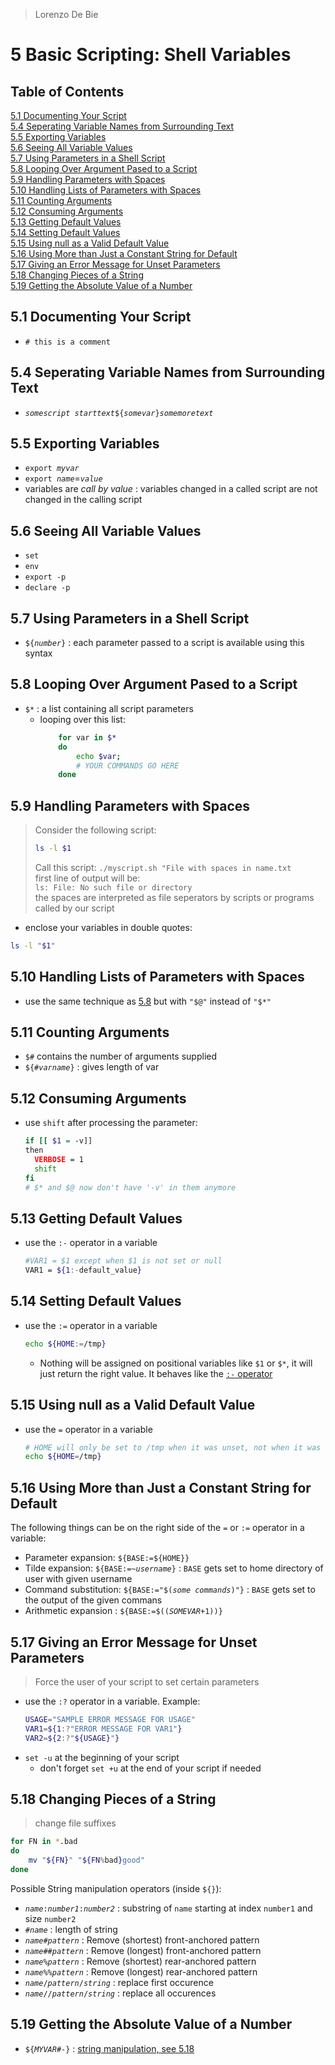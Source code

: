 >Lorenzo De Bie
# 5 Basic Scripting: Shell Variables
## Table of Contents
[5.1 Documenting Your Script](#51-documenting-your-script)  
[5.4 Seperating Variable Names from Surrounding Text](#54-seperating-variable-names-from-surrounding-text)  
[5.5 Exporting Variables](#55-exporting-variables)  
[5.6 Seeing All Variable Values](#56-seeing-all-variable-values)  
[5.7 Using Parameters in a Shell Script](#57-using-parameters-in-a-shell-script)  
[5.8 Looping Over Argument Pased to a Script](#58-looping-over-argument-pased-to-a-script)  
[5.9 Handling Parameters with Spaces](#59-handling-parameters-with-spaces)  
[5.10 Handling Lists of Parameters with Spaces](#510-handling-lists-of-parameters-with-spaces)  
[5.11 Counting Arguments](#511-counting-arguments)  
[5.12 Consuming Arguments](#512-consuming-arguments)  
[5.13 Getting Default Values](#513-getting-default-values)  
[5.14 Setting Default Values](#514-setting-default-values)  
[5.15 Using null as a Valid Default Value](#515-using-null-as-a-valid-default-value)  
[5.16 Using More than Just a Constant String for Default](#516-using-more-than-just-a-constant-string-for-default)  
[5.17 Giving an Error Message for Unset Parameters](#517-giving-an-error-message-for-unset-parameters)  
[5.18 Changing Pieces of a String](#518-changing-pieces-of-a-string)  
[5.19 Getting the Absolute Value of a Number](#519-getting-the-absolute-value-of-a-number)  

## 5.1 Documenting Your Script
* `# this is a comment`

## 5.4 Seperating Variable Names from Surrounding Text
* *`somescript starttext`*`${`*`somevar`*`}`*`somemoretext`*

## 5.5 Exporting Variables
* `export `*`myvar`*
* `export `*`name`*=*`value`*
* variables are *call by value* : variables changed in a called script are not changed in the calling script

## 5.6 Seeing All Variable Values
* `set`
* `env`
* `export -p`
* `declare -p`

## 5.7 Using Parameters in a Shell Script
* `${`*`number`*`}` : each parameter passed to a script is available using this syntax

## 5.8 Looping Over Argument Pased to a Script
* `$*` : a list containing all script parameters
  * looping over this list:  
    ``` bash
        for var in $*
        do
            echo $var;
            # YOUR COMMANDS GO HERE
        done
    ```

## 5.9 Handling Parameters with Spaces
> Consider the following script:
> ``` bash
> ls -l $1
> ```
> Call this script: `./myscript.sh "File with spaces in name.txt`  
> first line of output will be:  
> `ls: File: No such file or directory`  
> the spaces are interpreted as file seperators by scripts or programs called by our script
* enclose your variables in double quotes:  
```bash
ls -l "$1"
```

## 5.10 Handling Lists of Parameters with Spaces
* use the same technique as [5.8](#58-looping-over-argument-pased-to-a-script) but with `"$@"` instead of `"$*"`

## 5.11 Counting Arguments
* `$#` contains the number of arguments supplied
* `${#`*`varname`*`}` : gives length of var

## 5.12 Consuming Arguments
* use `shift` after processing the parameter:  
  ```bash
  if [[ $1 = -v]]
  then
    VERBOSE = 1
    shift
  fi
  # $* and $@ now don't have '-v' in them anymore
  ```

## 5.13 Getting Default Values
* use the `:-` operator in a variable
  ```bash
  #VAR1 = $1 except when $1 is not set or null
  VAR1 = ${1:-default_value}
  ```

## 5.14 Setting Default Values
* use the `:=` operator in a variable
  ```bash
  echo ${HOME:=/tmp}
  ```
  * Nothing will be assigned on positional variables like `$1` or `$*`, it will just return the right value. It behaves like the [`:-` operator](#513-getting-default-values)

## 5.15 Using null as a Valid Default Value
* use the `=` operator in a variable
  ```bash
  # HOME will only be set to /tmp when it was unset, not when it was empty
  echo ${HOME=/tmp}
  ```

## 5.16 Using More than Just a Constant String for Default
The following things can be on the right side of the `=` or `:=` operator in a variable:
* Parameter expansion: `${BASE:=${HOME}}`
* Tilde expansion: `${BASE:=~`*`username`*`}` : `BASE` gets set to home directory of user with given username
* Command substitution: `${BASE:="$(`*`some commands`*`)"}` : `BASE` gets set to the output of the given commans
* Arithmetic expansion : `${BASE:=$((`*`SOMEVAR`*`+1))}`

## 5.17 Giving an Error Message for Unset Parameters
> Force the user of your script to set certain parameters
* use the `:?` operator in a variable. Example:
  ```bash
  USAGE="SAMPLE ERROR MESSAGE FOR USAGE"
  VAR1=${1:?"ERROR MESSAGE FOR VAR1"}
  VAR2=${2:?"${USAGE}"}
  ```
* `set -u` at the beginning of your script
  * don't forget `set +u` at the end of your script if needed

## 5.18 Changing Pieces of a String
> change file suffixes
```bash
for FN in *.bad
do
    mv "${FN}" "${FN%bad}good"
done
```
Possible String manipulation operators (inside `${}`):
* *`name`*`:`*`number1`*`:`*`number2`* : substring of `name` starting at index `number1` and size `number2`
* `#`*`name`* : length of string
* *`name`*`#`*`pattern`* : Remove (shortest) front-anchored pattern
* *`name`*`##`*`pattern`* : Remove (longest) front-anchored pattern
* *`name`*`%`*`pattern`* : Remove (shortest) rear-anchored pattern
* *`name`*`%%`*`pattern`* : Remove (longest) rear-anchored pattern
* *`name`*`/`*`pattern`*`/`*`string`* : replace first occurence
* *`name`*`//`*`pattern`*`/`*`string`* : replace all occurences

## 5.19 Getting the Absolute Value of a Number
* `${`*`MYVAR`*`#-}` : [string manipulation, see 5.18](#518-changing-pieces-of-a-string)